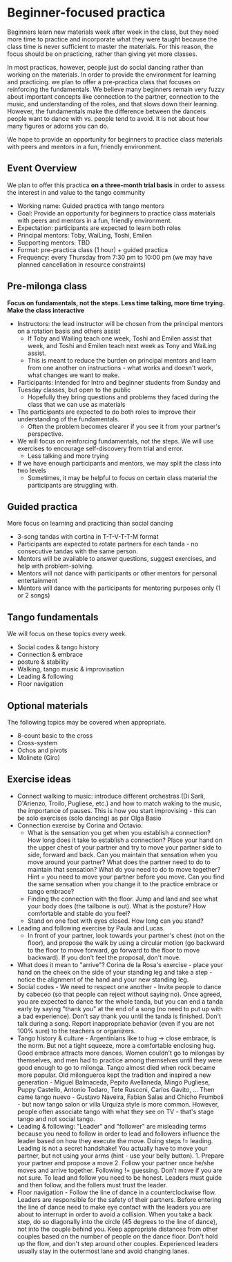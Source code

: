 # Beginner-focused practica

Beginners learn new materials week after week in the class, but they need more time to practice and incorporate what they were taught because the class time is never sufficient to master the materials. For this reason, the focus should be on practicing, rather than giving yet more classes. 

In most practicas, however, people just do social dancing rather than working on the materials. In order to provide the environment for learning and practicing. we plan to offer a pre-practica class that focuses on reinforcing the fundamentals. We believe many beginners remain very fuzzy about important concepts like connection to the partner, connection to the music, and understanding of the roles, and that slows down their learning. However, the fundamentals make the difference between the dancers people want to dance with vs. people tend to avoid. It is not about how many figures or adorns you can do. 

We hope to provide an opportunity for beginners to practice class materials with peers and mentors in a fun, friendly environment.

## Event Overview
We plan to offer this practica **on a three-month trial basis** in order to assess the interest in and value to the tango community
* Working name: Guided practica with tango mentors
* Goal: Provide an opportunity for beginners to practice class materials with peers and mentors in a fun, friendly environment.
* Expectation: participants are expected to learn both roles
* Principal mentors: Toby, WaiLing, Toshi, Emilen
* Supporting mentors: TBD
* Format: pre-practica class (1 hour) + guided practica
* Frequency: every Thursday from 7:30 pm to 10:00 pm (we may have planned cancellation in resource constraints)

## Pre-milonga class 
**Focus on fundamentals, not the steps. Less time talking, more time trying. Make the class interactive** 
* Instructors: the lead instructor will be chosen from the principal mentors on a rotation basis and others assist
  * If Toby and Wailing teach one week, Toshi and Emilen assist that week, and Toshi and Emilen teach next week as Tony and WaiLing assist.
  * This is meant to reduce the burden on principal mentors and learn from one another on instructions - what works and doesn't work, what changes we want to make. 
* Participants: Intended for Intro and beginner students from Sunday and Tuesday classes, but open to the public
  * Hopefully they bring questions and problems they faced during the class that we can use as materials
* The participants are expected to do both roles to improve their understanding of the fundamentals.
  * Often the problem becomes clearer if you see it from your partner's perspective. 
* We will focus on reinforcing fundamentals, not the steps. We will use exercises to encourage self-discovery from trial and error.
  * Less talking and more trying   
* If we have enough participants and mentors, we may split the class into two levels
  * Sometimes, it may be helpful to focus on certain class material the participants are struggling with.   

## Guided practica
More focus on learning and practicing than social dancing
* 3-song tandas with cortina in T-T-V-T-T-M format
* Participants are expected to rotate partners for each tanda - no consecutive tandas with the same person.
* Mentors will be available to answer questions, suggest exercises, and help with problem-solving.
* Mentors will not dance with participants or other mentors for personal entertainment
* Mentors will dance with the participants for mentoring purposes only (1 or 2 songs)

## Tango fundamentals
We will focus on these topics every week. 
* Social codes & tango history
* Connection & embrace
* posture & stability
* Walking, tango music & improvisation
* Leading & following
* Floor navigation

## Optional materials
The following topics may be covered when appropriate.  
* 8-count basic to the cross
* Cross-system
* Ochos and pivots
* Molinete (Giro)

## Exercise ideas
* Connect walking to music: introduce different orchestras (Di Sarli, D'Arienzo, Troilo, Pugliese, etc.) and how to match waking to the music, the importance of pauses. This is how you start improvising - this can be solo exercises (solo dancing) as par Olga Basio
* Connection exercise by Corina and Octavio.
  * What is the sensation you get when you establish a connection? How long does it take to establish a connection? Place your hand on the upper chest of your partner and try to move your partner side to side, forward and back. Can you maintain that sensation when you move around your partner? What does the partner need to do to maintain that sensation? What do you need to do to move together? Hint = you need to move your partner before you move. Can you find the same sensation when you change it to the practice embrace or tango embrace?
  * Finding the connection with the floor. Jump and land and see what your body does (the tailbone is out). What is the posture? How comfortable and stable do you feel?
  * Stand on one foot with eyes closed. How long can you stand?
* Leading and following exercise by Paula and Lucas.
  * In front of your partner, look towards your partner's chest (not on the floor), and propose the walk by using a circular motion (go backward to the floor to move forward, go forward to the floor to move backward). If you don't feel the proposal, don't move. 
* What does it mean to "arrive"? Corina de la Rosa's exercise - place your hand on the cheek on the side of your standing leg and take a step - notice the alignment of the hand and your new standing leg.
* Social codes - We need to respect one another - Invite people to dance by cabeceo (so that people can reject without saying no). Once agreed, you are expected to dance for the whole tanda, but you can end a tanda early by saying "thank you" at the end of a song (no need to put up with a bad experience). Don't say thank you until the tanda is finished. Don't talk during a song. Report inappropriate behavior (even if you are not 100% sure) to the teachers or organizers.
* Tango history & culture - Argentinians like to hug -> close embrace, is the norm. But not a tight squeeze, more a comfortable enclosing hug. Good embrace attracts more dances. Women couldn't go to milongas by themselves, and men had to practice among themselves until they were good enough to go to milonga. Tango almost died when rock became more popular. Old milongueros kept the tradition and inspired a new generation - Miguel Balmaceda, Pepito Avellaneda, Mingo Pugliese, Puppy Castello, Antonio Todaro, Tete Rusconi, Carlos Gavito, ... Then came tango nuevo - Gustavo Naveira, Fabian Salas and Chicho Frumboli - but now tango salon or villa Urquiza style is more common. However, people often associate tango with what they see on TV - that's stage tango and not social tango.
* Leading & following: "Leader" and "follower" are misleading terms because you need to follow in order to lead and followers influence the leader based on how they execute the move. Doing steps != leading. Leading is not a secret handshake! You actually have to move your partner, but not using your arms (hint - use your belly button). 1. Prepare your partner and propose a move 2. Follow your partner once he/she moves and arrive together. Following != guessing. Don't move if you are not sure. To lead and follow you need to be honest. Leaders must guide and then follow, and the follers must trust the leader. 
* Floor navigation - Follow the line of dance in a counterclockwise flow. Leaders are responsible for the safety of their partners. Before entering the line of dance need to make eye contact with the leaders you are about to interrupt in order to avoid a collision. When you take a back step, do so diagonally into the circle (45 degrees to the line of dance), not into the couple behind you. Keep appropriate distances from other couples based on the number of people on the dance floor. Don't hold up the flow, and don't step around other couples. Experienced leaders usually stay in the outermost lane and avoid changing lanes. 
